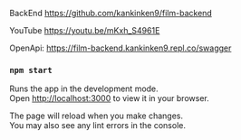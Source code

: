 
BackEnd
https://github.com/kankinken9/film-backend

YouTube
https://youtu.be/mKxh_S4961E


OpenApi:
https://film-backend.kankinken9.repl.co/swagger



### `npm start`

Runs the app in the development mode.\
Open [http://localhost:3000](http://localhost:3000) to view it in your browser.

The page will reload when you make changes.\
You may also see any lint errors in the console.
